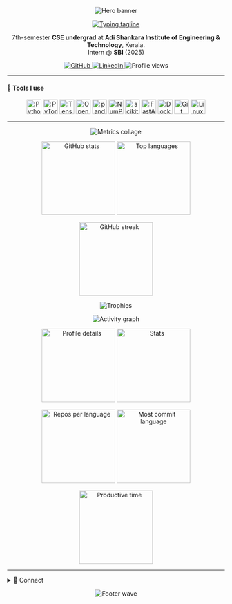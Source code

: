 <!--  █████ M Y   G I T H U B   P R O F I L E  █████  -->

<!-- ——— Hero Banner ——— -->
<p align="center">
  <!-- Prefer local fallback (store at /assets/hero.svg). If remote works for you, keep both. -->
  <picture>
    <source srcset="https://capsule-render.vercel.app/api?type=wave&height=250&color=0:0d1117,100:1f6feb&text=Ben%20G.&fontSize=64&fontAlignY=40&desc=Computer%20Science%20%26%20Engineering%20%40%20ASIET%20Kerala&descAlignY=60&animation=fadeIn" />
    <img src="/assets/hero.svg" alt="Hero banner"/>
  </picture>
</p>

<!-- ——— Typing Tagline ——— -->
<p align="center">
  <a href="https://github.com/bg-l2norm">
    <!-- Fully URL-encoded lines (mdash, parens encoded). Add a local PNG/GIF fallback if needed. -->
    <picture>
      <source srcset="https://readme-typing-svg.demolab.com?font=Inter&weight=700&size=22&pause=1200&center=true&vCenter=true&width=900&lines=NLP%20%26%20Computer%20Vision%20Enthusiast;Best%20Paper%20Award%20%E2%80%94%20ICSCC%202023%20%28IEEE%29;Best%20Poster%20%E2%80%94%20IIIT%20Kottayam%20Internship;Data%20Science%20%E2%80%A2%20Machine%20Learning%20%E2%80%A2%20Applied%20AI" />
      <img src="/assets/tagline.png" alt="Typing tagline"/>
    </picture>
  </a>
</p>


<!-- ——— Bio ——— -->
<p align="center">
  7th-semester <b>CSE undergrad</b> at <b>Adi Shankara Institute of Engineering & Technology</b>, Kerala.<br/>
  Intern @ <b>SBI</b> (2025) <br/>
</p>

<!-- ——— Quick Links / Badges ——— -->
<p align="center">
  <a href="https://github.com/bg-l2norm">
    <img src="https://img.shields.io/badge/GitHub-bg--l2norm-0d1117?style=for-the-badge&logo=github" alt="GitHub"/>
  </a>
  <a href="https://www.linkedin.com/in/ben-g-a00584250/">
    <img src="https://img.shields.io/badge/LinkedIn-Ben%20G.-0a66c2?style=for-the-badge&logo=linkedin" alt="LinkedIn"/>
  </a>
  <img src="https://komarev.com/ghpvc/?username=bg-l2norm&style=for-the-badge" alt="Profile views"/>
</p>

---

<!-- ——— Tech Stack (Devicon icons) ——— -->
#### 🧰 Tools I use
<p align="center">
  <img src="https://cdn.jsdelivr.net/gh/devicons/devicon/icons/python/python-original.svg" height="34" alt="Python"/>
  <img src="https://cdn.jsdelivr.net/gh/devicons/devicon/icons/pytorch/pytorch-original.svg" height="34" alt="PyTorch"/>
  <img src="https://cdn.jsdelivr.net/gh/devicons/devicon/icons/tensorflow/tensorflow-original.svg" height="34" alt="TensorFlow"/>
  <img src="https://cdn.jsdelivr.net/gh/devicons/devicon/icons/opencv/opencv-original.svg" height="34" alt="OpenCV"/>
  <img src="https://cdn.jsdelivr.net/gh/devicons/devicon/icons/pandas/pandas-original.svg" height="34" alt="pandas"/>
  <img src="https://cdn.jsdelivr.net/gh/devicons/devicon/icons/numpy/numpy-original.svg" height="34" alt="NumPy"/>
  <img src="https://cdn.jsdelivr.net/gh/devicons/devicon/icons/scikitlearn/scikitlearn-original.svg" height="34" alt="scikit-learn"/>
  <img src="https://cdn.jsdelivr.net/gh/devicons/devicon/icons/fastapi/fastapi-original.svg" height="34" alt="FastAPI"/>
  <img src="https://cdn.jsdelivr.net/gh/devicons/devicon/icons/docker/docker-original.svg" height="34" alt="Docker"/>
  <img src="https://cdn.jsdelivr.net/gh/devicons/devicon/icons/git/git-original.svg" height="34" alt="Git"/>
  <img src="https://cdn.jsdelivr.net/gh/devicons/devicon/icons/linux/linux-original.svg" height="34" alt="Linux"/>
</p>

---

<!-- ——— Live Metrics Collage ———
  Set up lowlighter/metrics to generate metrics.svg in your repo root.
  (See setup notes at bottom.)
-->
<p align="center">
  <img src="https://raw.githubusercontent.com/bg-l2norm/bg-l2norm/main/metrics.svg" alt="Metrics collage"/>
</p>

<!-- ——— Stats Row ——— -->
<p align="center">
  <img height="170" src="https://github-readme-stats.vercel.app/api?username=bg-l2norm&show_icons=true&theme=radical&hide_border=true" alt="GitHub stats"/>
  <img height="170" src="https://github-readme-stats.vercel.app/api/top-langs/?username=bg-l2norm&layout=compact&theme=radical&hide_border=true" alt="Top languages"/>
</p>
<p align="center">
  <img height="170" src="https://github-readme-streak-stats.herokuapp.com/?user=bg-l2norm&theme=tokyonight&hide_border=true" alt="GitHub streak"/>
</p>

<!-- ——— Trophy Wall ——— -->
<p align="center">
  <img src="https://github-profile-trophy.vercel.app/?username=bg-l2norm&theme=tokyonight&margin-w=10&no-bg=true&no-frame=true" alt="Trophies"/>
</p>

<!-- ——— Activity Graph ——— -->
<p align="center">
  <img src="https://github-readme-activity-graph.vercel.app/graph?username=bg-l2norm&bg_color=0d1117&color=58a6ff&line=58a6ff&point=1f6feb&hide_border=true" alt="Activity graph"/>
</p>

<!-- ——— Insightful Summary Cards ——— -->
<p align="center">
  <img src="https://raw.githubusercontent.com/bg-l2norm/bg-l2norm/main/profile-summary-card-output/tokyonight/0-profile-details.svg" height="170" alt="Profile details"/>
  <img src="https://raw.githubusercontent.com/bg-l2norm/bg-l2norm/main/profile-summary-card-output/tokyonight/3-stats.svg" height="170" alt="Stats"/>
</p>
<p align="center">
  <img src="https://raw.githubusercontent.com/bg-l2norm/bg-l2norm/main/profile-summary-card-output/tokyonight/1-repos-per-language.svg" height="170" alt="Repos per language"/>
  <img src="https://raw.githubusercontent.com/bg-l2norm/bg-l2norm/main/profile-summary-card-output/tokyonight/2-most-commit-language.svg" height="170" alt="Most commit language"/>
</p>
<p align="center">
  <img src="https://raw.githubusercontent.com/bg-l2norm/bg-l2norm/main/profile-summary-card-output/tokyonight/4-productive-time.svg" height="170" alt="Productive time"/>
</p>


---

<!-- ——— Pinned Favorites ———
     (Commented out per request. Uncomment and set PROJECT_1/2 if you want them later.)
#### 📌 Projects I’m proud of
<p align="center">
  <a href="https://github.com/bg-l2norm/PROJECT_1">
    <img src="https://github-readme-stats.vercel.app/api/pin/?username=bg-l2norm&repo=PROJECT_1&theme=radical&hide_border=true" alt="Project 1"/>
  </a>
  <a href="https://github.com/bg-l2norm/PROJECT_2">
    <img src="https://github-readme-stats.vercel.app/api/pin/?username=bg-l2norm&repo=PROJECT_2&theme=radical&hide_border=true" alt="Project 2"/>
  </a>
</p>
-->

<details>
<summary>🤝 Connect</summary>

- LinkedIn: <a href="https://www.linkedin.com/in/ben-g-a00584250/">Ben G.</a>  
- GitHub: <a href="https://github.com/bg-l2norm">bg-l2norm</a>

</details>

<!-- ——— Footer banner (mirrors header for symmetry) ——— -->
<p align="center">
  <img src="https://capsule-render.vercel.app/api?type=wave&height=120&color=0:0d1117,100:1f6feb&section=footer" alt="Footer wave"/>
</p>
